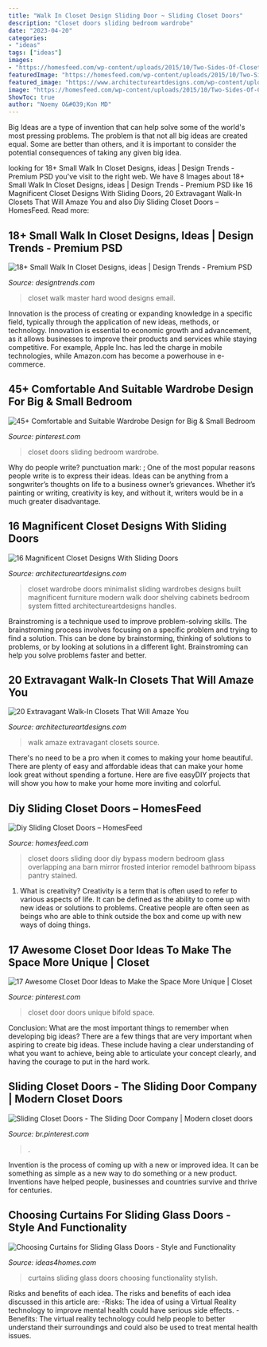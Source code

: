 ```yaml
---
title: "Walk In Closet Design Sliding Door ~ Sliding Closet Doors"
description: "Closet doors sliding bedroom wardrobe"
date: "2023-04-20"
categories:
- "ideas"
tags: ["ideas"]
images:
- "https://homesfeed.com/wp-content/uploads/2015/10/Two-Sides-Of-Closet-Sliding-Door.jpg"
featuredImage: "https://homesfeed.com/wp-content/uploads/2015/10/Two-Sides-Of-Closet-Sliding-Door.jpg"
featured_image: "https://www.architectureartdesigns.com/wp-content/uploads/2016/06/7-13.jpg"
image: "https://homesfeed.com/wp-content/uploads/2015/10/Two-Sides-Of-Closet-Sliding-Door.jpg"
ShowToc: true
author: "Noemy O&#039;Kon MD"
---
```



Big Ideas are a type of invention that can help solve some of the world's most pressing problems. The problem is that not all big ideas are created equal. Some are better than others, and it is important to consider the potential consequences of taking any given big idea.

	

		
looking for 18+ Small Walk In Closet Designs, ideas | Design Trends - Premium PSD you've visit to the right web. We have 8 Images about 18+ Small Walk In Closet Designs, ideas | Design Trends - Premium PSD like 16 Magnificent Closet Designs With Sliding Doors, 20 Extravagant Walk-In Closets That Will Amaze You and also Diy Sliding Closet Doors – HomesFeed. Read more:
		
    
## 18+ Small Walk In Closet Designs, Ideas | Design Trends - Premium PSD

<img loading=lazy src="https://images.designtrends.com/wp-content/uploads/2016/07/31113409/Small-Hard-Wood-Walk-In-Closet.jpg" onerror="this.onerror=null;this.src='https://tse1.mm.bing.net/th?id=OIP.4qgF4N0z80aG2g8urJYmYgHaJ4&amp;pid=15.1';" alt="18+ Small Walk In Closet Designs, ideas | Design Trends - Premium PSD">

_Source: designtrends.com_

>closet walk master hard wood designs email. 

	

Innovation is the process of creating or expanding knowledge in a specific field, typically through the application of new ideas, methods, or technology. Innovation is essential to economic growth and advancement, as it allows businesses to improve their products and services while staying competitive. For example, Apple Inc. has led the charge in mobile technologies, while Amazon.com has become a powerhouse in e-commerce.

    
## 45+ Comfortable And Suitable Wardrobe Design For Big &amp; Small Bedroom

<img loading=lazy src="https://i.pinimg.com/736x/e4/88/0f/e4880f05cf6b3d8d96cd053c8e31d987.jpg" onerror="this.onerror=null;this.src='https://tse2.mm.bing.net/th?id=OIP.7m1o_XD3rIGd0_LJFKxtzAHaJ3&amp;pid=15.1';" alt="45+ Comfortable and Suitable Wardrobe Design for Big &amp; Small Bedroom">

_Source: pinterest.com_

>closet doors sliding bedroom wardrobe. 

	

Why do people write?
punctuation mark: ;
One of the most popular reasons people write is to express their ideas. Ideas can be anything from a songwriter’s thoughts on life to a business owner’s grievances. Whether it’s painting or writing, creativity is key, and without it, writers would be in a much greater disadvantage.

    
## 16 Magnificent Closet Designs With Sliding Doors

<img loading=lazy src="https://www.architectureartdesigns.com/wp-content/uploads/2016/06/7-13.jpg" onerror="this.onerror=null;this.src='https://tse2.mm.bing.net/th?id=OIP.unG6tXkPghubiqeFgsszRwHaLN&amp;pid=15.1';" alt="16 Magnificent Closet Designs With Sliding Doors">

_Source: architectureartdesigns.com_

>closet wardrobe doors minimalist sliding wardrobes designs built magnificent furniture modern walk door shelving cabinets bedroom system fitted architectureartdesigns handles. 

	

Brainstroming is a technique used to improve problem-solving skills. The brainstroming process involves focusing on a specific problem and trying to find a solution. This can be done by brainstorming, thinking of solutions to problems, or by looking at solutions in a different light. Brainstroming can help you solve problems faster and better.

    
## 20 Extravagant Walk-In Closets That Will Amaze You

<img loading=lazy src="https://www.architectureartdesigns.com/wp-content/uploads/2015/05/1121-630x539.jpg" onerror="this.onerror=null;this.src='https://tse1.mm.bing.net/th?id=OIP.bmFFI3M55LZOupqBX4JaewHaGV&amp;pid=15.1';" alt="20 Extravagant Walk-In Closets That Will Amaze You">

_Source: architectureartdesigns.com_

>walk amaze extravagant closets source. 

	

There's no need to be a pro when it comes to making your home beautiful. There are plenty of easy and affordable ideas that can make your home look great without spending a fortune. Here are five easyDIY projects that will show you how to make your home more inviting and colorful.

    
## Diy Sliding Closet Doors – HomesFeed

<img loading=lazy src="https://homesfeed.com/wp-content/uploads/2015/10/Two-Sides-Of-Closet-Sliding-Door.jpg" onerror="this.onerror=null;this.src='https://tse1.mm.bing.net/th?id=OIP.yU9WspUoewVvWdGfQ83_sgHaKB&amp;pid=15.1';" alt="Diy Sliding Closet Doors – HomesFeed">

_Source: homesfeed.com_

>closet doors sliding door diy bypass modern bedroom glass overlapping ana barn mirror frosted interior remodel bathroom bipass pantry stained. 

	

1. What is creativity?
Creativity is a term that is often used to refer to various aspects of life. It can be defined as the ability to come up with new ideas or solutions to problems. Creative people are often seen as beings who are able to think outside the box and come up with new ways of doing things.

    
## 17 Awesome Closet Door Ideas To Make The Space More Unique | Closet

<img loading=lazy src="https://i.pinimg.com/736x/bd/75/16/bd7516662e1b62594fd19fa89504547b.jpg" onerror="this.onerror=null;this.src='https://tse3.mm.bing.net/th?id=OIP.2LvAdJHwyojxCcnYv79iqwHaIq&amp;pid=15.1';" alt="17 Awesome Closet Door Ideas to Make the Space More Unique | Closet">

_Source: pinterest.com_

>closet door doors unique bifold space. 

	

Conclusion: What are the most important things to remember when developing big ideas?
There are a few things that are very important when aspiring to create big ideas. These include having a clear understanding of what you want to achieve, being able to articulate your concept clearly, and having the courage to put in the hard work.

    
## Sliding Closet Doors - The Sliding Door Company | Modern Closet Doors

<img loading=lazy src="https://i.pinimg.com/736x/4f/24/08/4f240895d4be2284cb7385809fc89730.jpg" onerror="this.onerror=null;this.src='https://tse1.mm.bing.net/th?id=OIP.qS4ZvBUfe0SglejiB_rkxgHaJ4&amp;pid=15.1';" alt="Sliding Closet Doors - The Sliding Door Company | Modern closet doors">

_Source: br.pinterest.com_

>. 

	

Invention is the process of coming up with a new or improved idea. It can be something as simple as a new way to do something or a new product. Inventions have helped people, businesses and countries survive and thrive for centuries.

    
## Choosing Curtains For Sliding Glass Doors - Style And Functionality

<img loading=lazy src="http://www.ideas4homes.com/wp-content/uploads/2015/08/Stunning-Thick-Brown-and-Sheer-Curtains-for-Sliding-Glass-Doors-in-Sitting-Area-with-Oak-Table-768x1024.jpg" onerror="this.onerror=null;this.src='https://tse2.mm.bing.net/th?id=OIP.vwa7sMo-LlgmHn4kNYCFWwHaJ4&amp;pid=15.1';" alt="Choosing Curtains for Sliding Glass Doors - Style and Functionality">

_Source: ideas4homes.com_

>curtains sliding glass doors choosing functionality stylish. 

	

Risks and benefits of each idea.
The risks and benefits of each idea discussed in this article are: 
-Risks: The idea of using a Virtual Reality technology to improve mental health could have serious side effects.
-Benefits: The virtual reality technology could help people to better understand their surroundings and could also be used to treat mental health issues.

